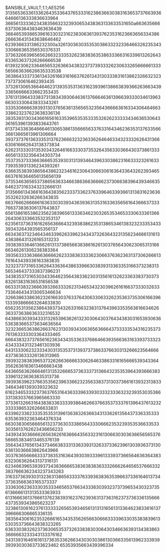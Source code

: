 $ANSIBLE_VAULT;1.1;AES256
31356536336133626435336437653331623863663038316365373766393664666136333836633964
3665613333623438356632323930653438363133633531650a663635666637306364383463636439
36646539386539616330323162383063613937623531623663656334386266636431343638646462
6239366331386232300a326130363035353038633232336466326235343330666365356530376331
37363266396565626632333532623838363538633366316339613262643833653637326266666538
61393230623364656532636634383237373933326230633265666661333565663636626635333538
36386433373361343261663161663762613431303338316138623266323237373730616462393435
37326130653664646231393535313631623939613866383936626366343933656666633662353435
37613139643338373138343930646361376664636139663933303461396366303330643833343261
33353066663939313037656361356565323564366663616334306464663338623237623638336136
38353931303436616561633539653535333532626233333434636530643361653961393833643761
61373433636466646130653861356665633763316434623635313763356636613665613961306664
39373737613633353137623666323236336264646334323332626431366630616662643138373834
62623133303135303432646166333037353264356330366430373861333465613332356434303734
35373537333663666535393031313934643963303862316633323261633739353931336234393261
63663538393865643862323461623064306630616364336432623934656637616364656135656139
37353463656537386563633466386366366662373066383964393466356462373163343232666131
31356661343661636438356233373362376339646339366131383162363635326232636266343835
66376662666661636330303934363936313531633635656164366637333766373836306137643837
65613861653862356238396561333634623032653534653330633361366264306333663532353137
62356137363161626563666432393838623531386534613832323335343339343264393565356137
66343637323464346339626339623434373263643231356234666131613436386431326165313233
39383933646136626131373865663838616261303765643062306531316666346261306238383364
39356333363666366662623338363333623066376362363137306266613761643439336163383835
32323737316533626433636438633966303839313363353166373238313565346437333837396231
34383537316530343364623564383362303135616132623363383730373832613831636531656538
66333138323666393266333262313465343230396261616637333032633733646434313065346634
32663863386362326166303763376430633063326235363735306166396133393866663264633830
65623531356238643937343263316632383137643963353563616634626363373638636332316532
64386630393433313265396362613230306430376434383031653930636536383665373634636564
32323665363862663762313039343063656366643733333534316235373761363333303364333465
66643832373765616236343435336337666466393566363163393733323434333431323461303936
64313330623233343031353537313937373863376630313266623564666437363633326136313965
39393238383965373262663666633062646338633161656665393433643562636163613466663438
64366563626664613135326665373633373136643235353964393666383339613236363835313736
39393639623766353562396336623235633837313037366161393231383334643461393039323632
61623465333237363765316436333963393033323336323239353035386331383037663965663330
37336132663164383833633339386462663766353733376139643761323233333865326266633831
63396233623335353531396136383263663431336261356437336335333635363932363464376334
66303830656665613237363033386564333066623532393535366335333035613762623436656233
34393430366662656362616366643563323161306630303636656565376566653834613465376139
35643437656134373466383331336339313263373362396130393637313063613036663862643966
30376365666633373835316364393039333961333937366564636364383632306362643137316131
62346639653939373438366665383638383633326662646565376663323837666362343237343263
31633736393031323631386563333763393638363539663733616461373437363566363165373337
33363062363330353334656537663433363039323737396534303237356136666131313533363933
61316663613766613762383931623762393631373631623737363361356664373539343865623237
32386130616237613333326565393465613131316561313364623833616137396666306665336135
38356430616235326661653435356265663066633339633035383839613530353736643838323265
63633038326237363065353732633838303064303466363931343838633666663233343133376162
34313931646161613736353362663430303038613036633561396233393939393030363733623462
65353935663439396334
